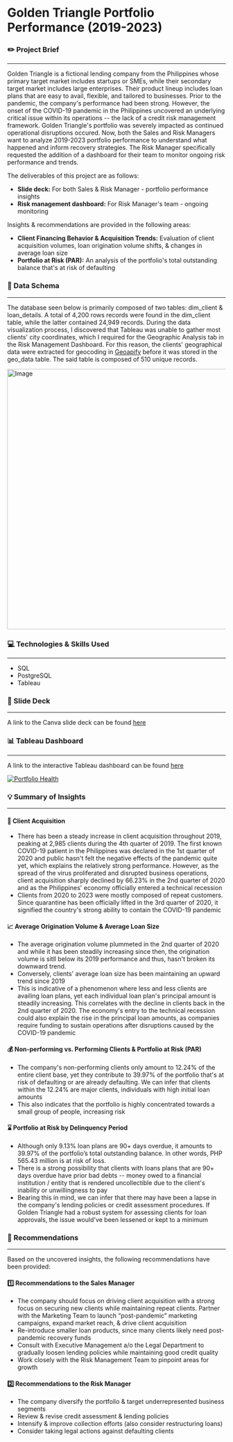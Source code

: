 # Golden Triangle Portfolio Performance (2019-2023)

### ✏️ Project Brief
---
Golden Triangle is a fictional lending company from the Philippines whose primary target market includes startups or SMEs, while their secondary target market includes large enterprises. Their product lineup includes loan plans that are easy to avail, flexible, and tailored to businesses. Prior to the pandemic, the company's performance had been strong. However, the onset of the COVID-19 pandemic in the Philippines uncovered an underlying critical issue within its operations -- the lack of a credit risk management framework. Golden Triangle's portfolio was severely impacted as continued operational disruptions occured. Now, both the Sales and Risk Managers want to analyze 2019-2023 portfolio performance to understand what happened and inform recovery strategies. The Risk Manager specifically requested the addition of a dashboard for their team to monitor ongoing risk performance and trends.

The deliverables of this project are as follows:
- **Slide deck:** For both Sales & Risk Manager - portfolio performance insights
- **Risk management dashboard:** For Risk Manager's team - ongoing monitoring

Insights & recommendations are provided in the following areas:
- **Client Financing Behavior & Acquisition Trends:** Evaluation of client acquisition volumes, loan origination volume shifts, & changes in average loan size
- **Portfolio at Risk (PAR):** An analysis of the portfolio's total outstanding balance that's at risk of defaulting

### 📂 Data Schema
---
The database seen below is primarily composed of two tables: dim_client & loan_details. A total of 4,200 rows records were found in the dim_client table, while the latter contained 24,949 records. During the data visualization process, I discovered that Tableau was unable to gather most clients' city coordinates, which I required for the Geographic Analysis tab in the Risk Management Dashboard. For this reason, the clients' geographical data were extracted for geocoding in [Geoapify](https://www.geoapify.com/tools/geocoding-online/) before it was stored in the geo_data table. The said table is composed of 510 unique records.

<img width="800" height="600" alt="Image" src="https://github.com/user-attachments/assets/f55206cf-3d08-4cd4-9cc4-f177949cec5b" />

### 💻 Technologies & Skills Used
---
- SQL
- PostgreSQL
- Tableau

### 📣 Slide Deck
---
A link to the Canva slide deck can be found [here](https://www.canva.com/design/DAGzInPnv7Y/IVHace-sYd9Iw1ZkjbaVlQ/edit?utm_content=DAGzInPnv7Y&utm_campaign=designshare&utm_medium=link2&utm_source=sharebutton)

### 📊 Tableau Dashboard
---
A link to the interactive Tableau dashboard can be found [here](https://public.tableau.com/shared/C3HGMPZ4F?:display_count=n&:origin=viz_share_link)

<div class='tableauPlaceholder' id='viz1759338369314' style='position: relative'><noscript><a href='#'><img alt='Portfolio Health ' src='https:&#47;&#47;public.tableau.com&#47;static&#47;images&#47;Po&#47;PortfolioRiskManagementDashboard&#47;PortfolioHealth&#47;1_rss.png' style='border: none' /></a></noscript><object class='tableauViz'  style='display:none;'><param name='host_url' value='https%3A%2F%2Fpublic.tableau.com%2F' /> <param name='embed_code_version' value='3' /> <param name='site_root' value='' /><param name='name' value='PortfolioRiskManagementDashboard&#47;PortfolioHealth' /><param name='tabs' value='no' /><param name='toolbar' value='yes' /><param name='static_image' value='https:&#47;&#47;public.tableau.com&#47;static&#47;images&#47;Po&#47;PortfolioRiskManagementDashboard&#47;PortfolioHealth&#47;1.png' /> <param name='animate_transition' value='yes' /><param name='display_static_image' value='yes' /><param name='display_spinner' value='yes' /><param name='display_overlay' value='yes' /><param name='display_count' value='yes' /><param name='language' value='en-US' /></object></div>

### 💡 Summary of Insights
---

#### 👥 Client Acquisition
- There has been a steady increase in client acquisition throughout 2019, peaking at 2,985 clients during the 4th quarter of 2019. The first known COVID-19 patient in the Philippines was declared in the 1st quarter of 2020 and public hasn't felt the negative effects of the pandemic quite yet, which explains the relatively strong performance. However, as the spread of the virus proliferated and disrupted business operations, client acquisition sharply declined by 66.23% in the 2nd quarter of 2020 and as the Philippines' economy officially entered a technical recession
- Clients from 2020 to 2023 were mostly composed of repeat customers. Since quarantine has been officially lifted in the 3rd quarter of 2020, it signified the country's strong ability to contain the COVID-19 pandemic

#### 📈 Average Origination Volume & Average Loan Size
- The average origination volume plummeted in the 2nd quarter of 2020 and while it has been steadily increasing since then, the origination volume is sitll below its 2019 performance and thus, hasn't broken its downward trend.
- Conversely, clients' average loan size has been maintaining an upward trend since 2019
- This is indicative of a phenomenon where less and less clients are availing loan plans, yet each individual loan plan's principal amount is steadily increasing. This correlates with the decline in clients back in the 2nd quarter of 2020. The economy's entry to the technical recession could also explain the rise in the principal loan amounts, as companies require funding to sustain operations after disruptions caused by the COVID-19 pandemic

#### 💰 Non-performing vs. Performing Clients & Portfolio at Risk (PAR)
- The company's non-performing clients only amount to 12.24% of the entire client base, yet they contribute to 39.97% of the portfolio that's at risk of defaulting or are already defaulting. We can infer that clients within the 12.24% are major clients, individuals with high initial loan amounts
- This also indicates that the portfolio is highly concentrated towards a small group of people, increasing risk

#### ⌛ Portfolio at Risk by Delinquency Period
- Although only 9.13% loan plans are 90+ days overdue, it amounts to 39.97% of the portfolio’s total outstanding balance. In other words, PHP 565.43 million is at risk of loss. 
- There is a strong possibility that clients with loans plans that are 90+ days overdue have prior bad debts -- money owed to a financial institution / entity that is rendered uncollectible due to the client's inability or unwillingness to pay
- Bearing this in mind, we can infer that there may have been a lapse in the company's lending policies or credit assessment procedures. If Golden Triangle had a robust system for assessing clients for loan approvals, the issue would've been lessened or kept to a minimum

### 🎯 Recommendations
---
Based on the uncovered insights, the following recommendations have been provided:

#### 1️⃣ Recommendations to the Sales Manager
- The company should focus on driving client acquisition with a strong focus on securing new clients while maintaining repeat clients. Partner with the Marketing Team to launch “post-pandemic” marketing campaigns, expand market reach, & drive client acquisition
- Re-introduce smaller loan products, since many clients likely need post-pandemic recovery funds
- Consult with Executive Management a/o the Legal Department to gradually loosen lending policies while maintaining good credit quality
- Work closely with the Risk Management Team to pinpoint areas for growth

#### 2️⃣ Recommendations to the Risk Manager
- The company diversify the portfolio & target underrepresented business segments
- Review & revise credit assessment & lending policies
- Intensify & improve collection efforts (also consider restructuring loans)
- Consider taking legal actions against defaulting clients
